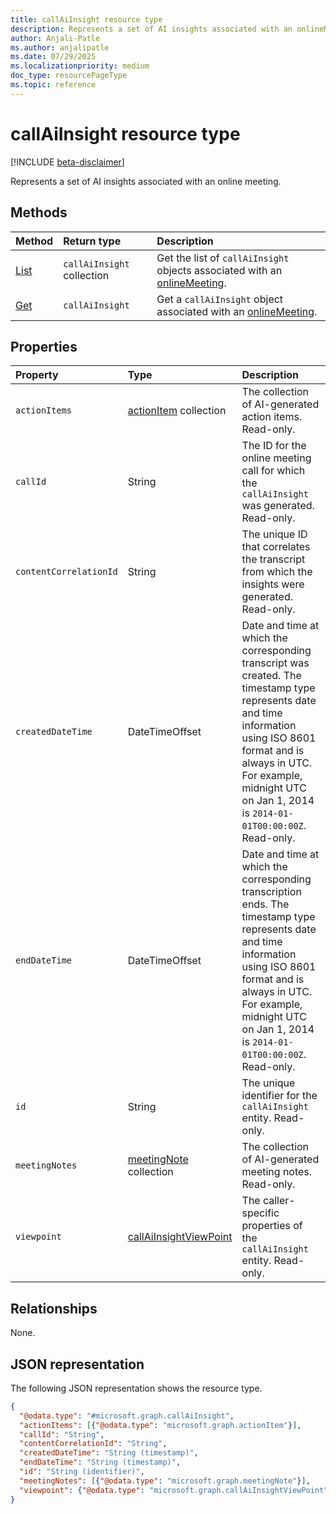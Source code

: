 ```yaml
---
title: callAiInsight resource type
description: Represents a set of AI insights associated with an onlineMeeting.
author: Anjali-Patle
ms.author: anjalipatle
ms.date: 07/29/2025
ms.localizationpriority: medium
doc_type: resourcePageType
ms.topic: reference
---
```


# callAiInsight resource type

<!-- cSpell:ignore Anjali-Patle anjalipatle -->

[!INCLUDE [beta-disclaimer](../includes/beta-disclaimer.md)]

Represents a set of AI insights associated with an online meeting.

## Methods

| Method                                      | Return type                | Description                                                                                                                                             |
|:--------------------------------------------|:---------------------------|:--------------------------------------------------------------------------------------------------------------------------------------------------------|
| [List](../onlinemeeting-list-aiinsights.md) | `callAiInsight` collection | Get the list of `callAiInsight` objects associated with an [onlineMeeting](/graph/api/resources/onlinemeeting?view=graph-rest-beta&preserve-view=true). |
| [Get](../callaiinsight-get.md)              | `callAiInsight`            | Get a `callAiInsight` object associated with an [onlineMeeting](/graph/api/resources/onlinemeeting?view=graph-rest-beta&preserve-view=true).            |

## Properties

| Property               | Type                                                             | Description                                                                                                                                                                                                                                         |
|:-----------------------|:-----------------------------------------------------------------|:----------------------------------------------------------------------------------------------------------------------------------------------------------------------------------------------------------------------------------------------------|
| `actionItems`          | [actionItem](../resources/actionitem.md) collection              | The collection of AI-generated action items. Read-only.                                                                                                                                                                                             |
| `callId`               | String                                                           | The ID for the online meeting call for which the `callAiInsight` was generated. Read-only.                                                                                                                                                          |
| `contentCorrelationId` | String                                                           | The unique ID that correlates the transcript from which the insights were generated. Read-only.                                                                                                                                                     |
| `createdDateTime`      | DateTimeOffset                                                   | Date and time at which the corresponding transcript was created. The timestamp type represents date and time information using ISO 8601 format and is always in UTC. For example, midnight UTC on Jan 1, 2014 is `2014-01-01T00:00:00Z`. Read-only. |
| `endDateTime`          | DateTimeOffset                                                   | Date and time at which the corresponding transcription ends. The timestamp type represents date and time information using ISO 8601 format and is always in UTC. For example, midnight UTC on Jan 1, 2014 is `2014-01-01T00:00:00Z`. Read-only.     |
| `id`                   | String                                                           | The unique identifier for the `callAiInsight` entity. Read-only.                                                                                                                                                                                    |
| `meetingNotes`         | [meetingNote](../resources/meetingnote.md) collection            | The collection of AI-generated meeting notes. Read-only.                                                                                                                                                                                            |
| `viewpoint`            | [callAiInsightViewPoint](../resources/callaiinsightviewpoint.md) | The caller-specific properties of the `callAiInsight` entity. Read-only.                                                                                                                                                                            |

## Relationships

None.

## JSON representation

The following JSON representation shows the resource type.

``` json
{
  "@odata.type": "#microsoft.graph.callAiInsight",
  "actionItems": [{"@odata.type": "microsoft.graph.actionItem"}],
  "callId": "String",
  "contentCorrelationId": "String",
  "createdDateTime": "String (timestamp)",
  "endDateTime": "String (timestamp)",
  "id": "String (identifier)",
  "meetingNotes": [{"@odata.type": "microsoft.graph.meetingNote"}],
  "viewpoint": {"@odata.type": "microsoft.graph.callAiInsightViewPoint"}
}
```
